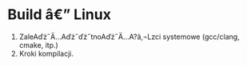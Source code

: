 # Build â€” Linux

1. ZaleAďż˝Ä…Aďż˝ďż˝tnoAďż˝Ä…A?â‚¬Lzci systemowe (gcc/clang, cmake, itp.)
2. Kroki kompilacji.
